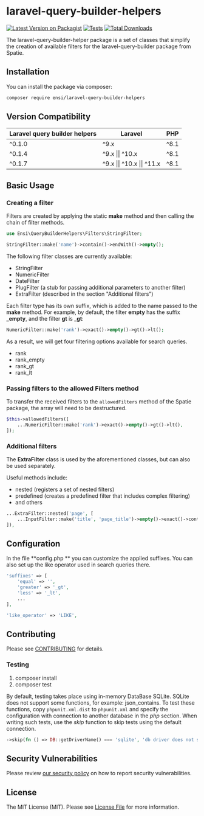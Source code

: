 # laravel-query-builder-helpers

[![Latest Version on Packagist](https://img.shields.io/packagist/v/ensi/laravel-query-builder-helpers.svg?style=flat-square)](https://packagist.org/packages/ensi/laravel-query-builder-helpers)
[![Tests](https://github.com/ensi-platform/laravel-php-rdkafka/actions/workflows/run-tests.yml/badge.svg?branch=master)](https://github.com/ensi-platform/laravel-php-rdkafka/actions/workflows/run-tests.yml)
[![Total Downloads](https://img.shields.io/packagist/dt/ensi/laravel-query-builder-helpers.svg?style=flat-square)](https://packagist.org/packages/ensi/laravel-query-builder-helpers)

The laravel-query-builder-helper package is a set of classes that simplify the creation of available filters for the laravel-query-builder package from Spatie.

## Installation

You can install the package via composer:

```bash
composer require ensi/laravel-query-builder-helpers
```

## Version Compatibility

| Laravel query builder helpers | Laravel                    | PHP            |
|-------------------------------|----------------------------|----------------|
| ^0.1.0                        | ^9.x                       | ^8.1           |
| ^0.1.4                        | ^9.x \|\| ^10.x            | ^8.1           |
| ^0.1.7                        | ^9.x \|\| ^10.x \|\| ^11.x | ^8.1           |

## Basic Usage

### Creating a filter

Filters are created by applying the static **make** method and then calling the chain of filter methods.

```php
use Ensi\QueryBuilderHelpers\Filters\StringFilter;

StringFilter::make('name')->contain()->endWith()->empty();
```

The following filter classes are currently available:

- StringFilter
- NumericFilter
- DateFilter
- PlugFilter (a stub for passing additional parameters to another filter)
- ExtraFilter (described in the section "Additional filters")

Each filter type has its own suffix, which is added to the name passed to the **make** method.
For example, by default, the filter **empty** has the suffix **_empty**, and the filter **gt** is **_gt**:

```php
NumericFilter::make('rank')->exact()->empty()->gt()->lt();
```
As a result, we will get four filtering options available for search queries.

- rank
- rank_empty
- rank_gt
- rank_lt

### Passing filters to the allowed Filters method

To transfer the received filters to the `allowedFilters` method of the Spatie package, the array will need to be destructured.

```php
$this->allowedFilters([
    ...NumericFilter::make('rank')->exact()->empty()->gt()->lt(),
]);
```

### Additional filters

The **ExtraFilter** class is used by the aforementioned classes, but can also be used separately.

Useful methods include:

- nested (registers a set of nested filters)
- predefined (creates a predefined filter that includes complex filtering)
- and others

```php
...ExtraFilter::nested('page', [
    ...InputFilter::make('title', 'page_title')->empty()->exact()->contain(),
]),
```

## Configuration

In the file **config.php ** you can customize the applied suffixes.
You can also set up the like operator used in search queries there.

```php
'suffixes' => [
    'equal' => '',
    'greater' => '_gt',
    'less' => '_lt',
    ...
],

'like_operator' => 'LIKE',
```

## Contributing

Please see [CONTRIBUTING](.github/CONTRIBUTING.md) for details.

### Testing

1. composer install
2. composer test

By default, testing takes place using in-memory DataBase SQLite.
SQLite does not support some functions, for example: json_contains.
To test these functions, copy `phpunit.xml.dist` to `phpunit.xml` and specify the configuration with connection to another database in the *php* section.
When writing such tests, use the *skip* function to skip tests using the default connection.

```php
->skip(fn () => DB::getDriverName() === 'sqlite', 'db driver does not support this test');
```

## Security Vulnerabilities

Please review [our security policy](.github/SECURITY.md) on how to report security vulnerabilities.

## License

The MIT License (MIT). Please see [License File](LICENSE.md) for more information.
